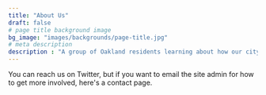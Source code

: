 ```yaml
---
title: "About Us"
draft: false
# page title background image
bg_image: "images/backgrounds/page-title.jpg"
# meta description
description : "A group of Oakland residents learning about how our city works"
---
```


You can reach us on Twitter, but if you want to email the site admin for how to get more involved, here's a contact page.
